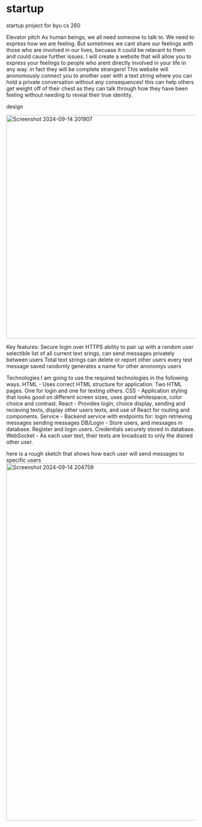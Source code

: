 # startup
startup project for byu cs 260


Elevator pitch
As human beings, we all need someone to talk to. We need to express how we are feeling. But sometimes we cant share our feelings 
with those who are involved in our lives, becuase it could be relavant to them and could cause further issues. I will create a website 
that will allow you to express your feelings to people who arent directly involved in your life in any way. in fact they will be 
complete strangers! This website will anonomously connect you to another user with a text string where you can hold a private 
conversation without any consequences! this can help others get weight off of their chest as they can talk through how they have been 
feeling without needing to reveal their true identity. 

design

<img width="592" alt="Screenshot 2024-09-14 201907" src="https://github.com/user-attachments/assets/ca690006-0dc9-4818-82a7-58ad74a61afb">

Key features:
Secure login over HTTPS
ability to pair up with a random user
selectible list of all current text srings,
can send messages privately between users
Total text strings 
can delete or report other users 
every text message saved
randomly generates a name for other anonomys users

Technologies
I am going to use the required technologies in the following ways.
HTML - Uses correct HTML structure for application. Two HTML pages. One for login and one for texting others. 
CSS - Application styling that looks good on different screen sizes, uses good whitespace, color choice and contrast.
React - Provides login, choice display, sending and recieving texts, display other users texts, and use of React for routing and components.
Service - Backend service with endpoints for:
login
retrieving messages
sending messages
DB/Login - Store users, and messages in database. Register and login users. Credentials securely stored in database.
WebSocket - As each user text, their texts are broadcast to only the disired other user.

here is a rough sketch that shows how each user will send messages to specific users
<img width="947" alt="Screenshot 2024-09-14 204759" src="https://github.com/user-attachments/assets/301d139f-33ba-4376-a2aa-e2d859d1b0d9">


